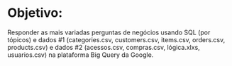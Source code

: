 # Objetivo:
Responder as mais variadas perguntas de negócios usando SQL (por tópicos) e dados #1 (categories.csv, customers.csv, items.csv, orders.csv, products.csv) e dados #2 (acessos.csv, compras.csv, lógica.xlxs, usuarios.csv) na plataforma Big Query da Google.
